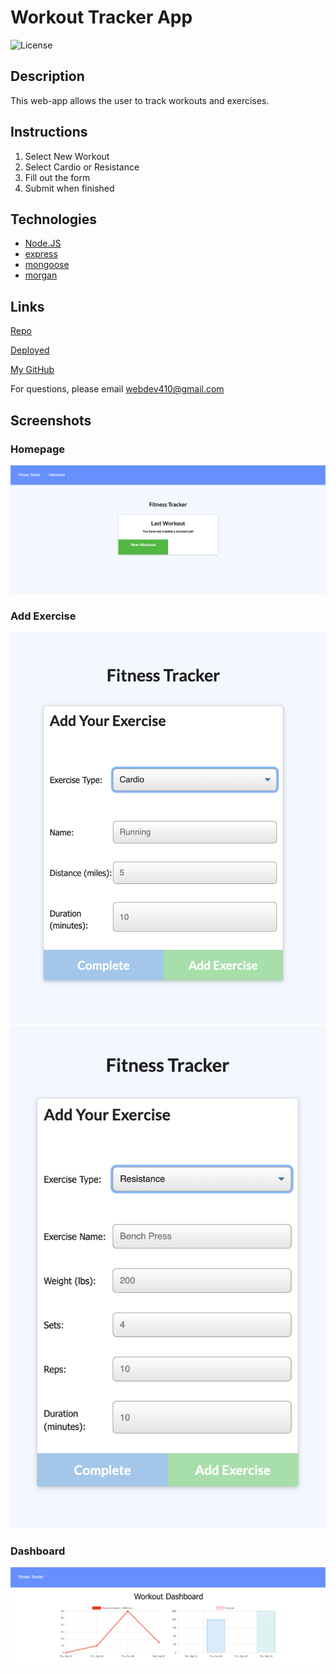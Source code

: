 # Workout Tracker App
![License](https://img.shields.io/badge/License-MIT-blue.svg "License Badge")
## Description

This web-app allows the user to track workouts and exercises.

## Instructions
1. Select New Workout
2. Select Cardio or Resistance
3. Fill out the form
4. Submit when finished


## Technologies

* [Node.JS](https://nodejs.org/en/docs/)
* [express](https://www.npmjs.com/package/express)
* [mongoose](https://www.npmjs.com/package/mongoose)
* [morgan](https://www.npmjs.com/package/morgan)

## Links
[Repo](https://github.com/webdev410/workout-tracker-app)

[Deployed](https://mongoose-workout-plan.herokuapp.com/?id=614dab8b37b46e00166e4b08)

[My GitHub](https://github.com/webdev410)

For questions, please email webdev410@gmail.com

## Screenshots
### Homepage
![](./assets/img/1.png)
### Add Exercise
![](./assets/img/3.png)
![](./assets/img/4.png)
### Dashboard
![](./assets/img/6.png)